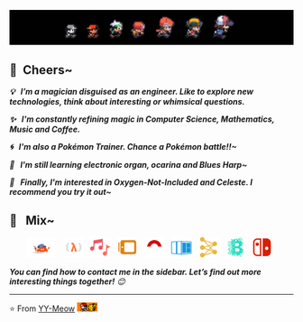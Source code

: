 <!--
**YY-Meow/YY-Meow** is a ✨ _special_ ✨ repository because its `README.md` (this file) appears on your GitHub profile. 🌱
-->

<!-- ![Banner](assets/imgs/BreathOfTheWild00.jpg) -->
![Banner](assets/imgs/nintendo-game-ash-banner.jpg)
<!-- ![Banner](assets/imgs/dst00.jpg) -->

## 🍻 &nbsp;Cheers~

<em>

<b> 💡 &nbsp; I’m a magician disguised as an engineer. Like to explore new technologies, think about interesting or whimsical questions.</b>

<b> ✨ &nbsp; I'm constantly refining magic in Computer Science, Mathematics, Music and Coffee.</b>

<b> 🌀 &nbsp; I'm also a Pokémon Trainer. Chance a Pokémon battle!!~</b>

<b> 🎵 &nbsp; I'm still learning electronic organ, ocarina and Blues Harp~</b>

<b> 🚀 &nbsp; Finally, I'm interested in Oxygen-Not-Included and Celeste. I recommend you try it out~</b>

</em>

## 👻 &nbsp; Mix~
<!-- ### 🛠😜 &nbsp; I use it~ -->

<p align="center">
<code><img height="36" src="assets/svg/ferris-builder.svg" alt="ferris"></code>
&nbsp;
<code><img height="36" src="assets/svg/lambda.svg" alt="lambda"></code>
&nbsp;
<code><img height="36" src="assets/svg/music.svg" alt="music"></code>
&nbsp;
<code><img height="36" src="assets/svg/painting.svg" alt="painting"></code>
&nbsp;
<code><img height="36" src="assets/svg/pokemon.svg" alt="pokemon"></code>
&nbsp;
<code><img height="36" src="assets/svg/rubik-cube.svg" alt="rubik-cube"></code>
&nbsp;
<!-- <code><img height="36" src="assets/svg/arch_linux.svg" alt="arch_linux"></code>
&nbsp;
<code><img height="36" src="assets/svg/container.svg" alt="container"></code>
&nbsp; -->
<code><img height="36" src="assets/svg/neural-network.svg" alt="nn"></code>
&nbsp;
<code><img height="36" src="assets/svg/blockchain.svg" alt="blockchain"></code>
&nbsp;
<code><img height="36" src="assets/svg/ns.svg" alt="ns"></code>
&nbsp;
</p>

<!-- ## ⚙️ &nbsp; GitHub Analytics

<p align="center">
    
<img height="180em" src="https://github-readme-stats-eight-theta.vercel.app/api?username=YY-Meow&show_icons=true&theme=dracula&include_all_commits=true&count_private=true&hide=prs" />

<img height="120em" src="https://github-readme-stats-eight-theta.vercel.app/api/top-langs/?username=YY-Meow&layout=compact&hide=html,css&theme=onedark" />

</p> -->

<!-- ## 🤝🏻 &nbsp;Connect

<p align="center">

<a href="https://github.com/YY-Meow">
<img src="https://img.shields.io/badge/-GitHub-3423A6?style=flat-square&color=black&logo=GitHub&logoColor=white"/></a>
<a href="ash-z01@qq.com">
<img src="https://img.shields.io/badge/-ash&ndash;z01@qq.com-1769FF?style=flat-square&logo=Gmail&logoColor=white"/></a>
<a href="E-Meow">
<img src="https://img.shields.io/badge/E&ndash;Meow-D14836?style=flat-square&logo=Nintendo-Switch&logoColor=white"/></a>
<a href="https://space.bilibili.com/123004091/">
<img src="https://img.shields.io/badge/阴阳Meow-E4405F?style=flat-square&logo=Bilibili&logoColor=white"/></a>

</p> -->

<em>
    <b>You can find how to contact me in the sidebar. </b>
    <b>Let’s find out more interesting things together!</b> 😊
</em>

---
⭐️ From [YY-Meow](https://github.com/YY-Meow)  <img height="16" src="assets/imgs/ash-and-pikachu-footer.jpg"/>
